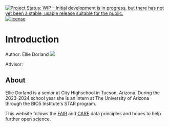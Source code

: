 [![Project Status: WIP – Initial development is in progress, but there has not yet been a stable, usable release suitable for the public.](https://www.repostatus.org/badges/latest/wip.svg)](https://www.repostatus.org/#wip) [![license](https://img.shields.io/badge/license-GPLv3-blue.svg)](https://opensource.org/licenses/GPL-3.0) 


# Introduction

Author: Ellie Dorland [![](https://orcid.org/sites/default/files/images/orcid_16x16.png)](https://orcid.org/0009-0001-6464-250X)

Advisor: 

## About

Ellie Dorland is a senior at City Highschool in Tucson, Arizona. During the 2023-2024 school year she is an intern at The University of Arizona through the BIO5 Institute's STAR program.
 
This website follows the [FAIR](https://www.go-fair.org/fair-principles/) and [CARE](https://www.gida-global.org/care) data principles and hopes to help further open science. 

